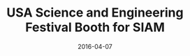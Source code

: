 ---
title: USA Science and Engineering Festival Booth for SIAM
collection: talks
type: "Outreach" 
permalink: /talks/2016talk3
venue: "Washington, DC"
date: 2016-04-07
location: "Washington, DC"
---